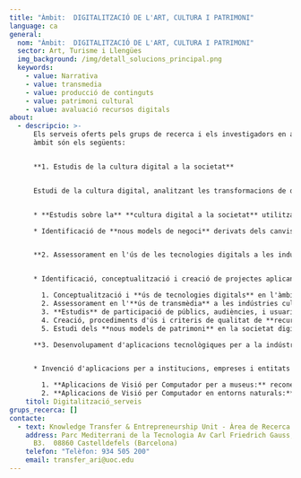 ```yaml
---
title: "Àmbit:  DIGITALITZACIÓ DE L'ART, CULTURA I PATRIMONI"
language: ca
general:
  nom: "Àmbit:  DIGITALITZACIÓ DE L'ART, CULTURA I PATRIMONI"
  sector: Art, Turisme i Llengües
  img_background: /img/detall_solucions_principal.png
  keywords:
    - value: Narrativa
    - value: transmedia
    - value: producció de continguts
    - value: patrimoni cultural
    - value: avaluació recursos digitals
about:
  - descripcio: >-
      Els serveis oferts pels grups de recerca i els investigadors en aquest
      àmbit són els següents:


      **1. Estudis de la cultura digital a la societat**


      Estudi de la cultura digital, analitzant les transformacions de diferents pràctiques (cinema, art, joc, fotografia, periodisme, etc) en entorns tecnològics (xarxes socials, webs, YouTube i altres mitjans).  


      * **Estudis sobre la** **cultura digital a la societat** utilitzant tècniques qualitatives, etnogràfiques i noves metodologies d'ideació i anàlisi (design thinking, lean).

      * Identificació de **nous models de negoci** derivats dels canvis culturals.


      **2. Assessorament en l'ús de les tecnologies digitals a les indústries i patrimoni culturals**


      * Identificació, conceptualització i creació de projectes aplicant les TIC per al sector cultural.

        1. Conceptualització i **ús de tecnologies digitals** en l'àmbit cultural.
        2. Assessorament en l'**ús de transmèdia** a les indústries culturals.
        3. **Estudis** de participació de públics, audiències, i usuaris en activitats culturals mitjançant eines digital
        4. Creació, procediments d'ús i criteris de qualitat de **recursos educatius** amb contingut en línea de patrimoni cultural
        5. Estudi dels **nous models de patrimoni** en la societat digital i l'ús d'eines mèdia aplicades al patrimoni (ús de xarxes socials aplicades als museus, concepte de museu 2.0).

      **3. Desenvolupament d'aplicacions tecnològiques per a la indústria cultural**


      * Invenció d'aplicacions per a institucions, empreses i entitats per  a la creació, gestió i producció d'elements culturals. Ús de tecnologies disruptives com visió per computadors, reconeixement d'objectes i escenes i intel•ligència artificial amb implicacions emocionals entre d'altres.

        1. **Aplicacions de Visió per Computador per a museus:** reconeixement automàtic d’obres d’art, amb aplicacions per  la seva anotació, visualització amb realitat augmentada, millora de l’accessibilitat, entorns educatius i contextualització de continguts
        2. **Aplicacions de Visió per Computador en entorns naturals:** algoritmes aplicables al reconeixement d’objectes en entorns naturals amb aplicacions a tecnologies mòbils (telefonia i tablets)
    titol: Digitalització_serveis
grups_recerca: []
contacte:
  - text: Knowledge Transfer & Entrepreneurship Unit - Àrea de Recerca i Innovació
    address: Parc Mediterrani de la Tecnologia Av Carl Friedrich Gauss, 5. Edifici
      B3.  08860 Castelldefels (Barcelona)
    telefon: "Telèfon: 934 505 200"
    email: transfer_ari@uoc.edu
---
```


